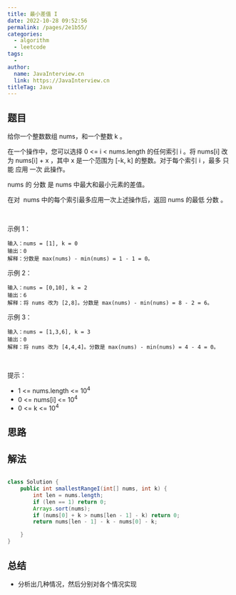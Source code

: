```yaml
---
title: 最小差值 I
date: 2022-10-28 09:52:56
permalink: /pages/2e1b55/
categories:
  - algorithm
  - leetcode
tags:
  - 
author: 
  name: JavaInterview.cn
  link: https://JavaInterview.cn
titleTag: Java
---
```



## 题目

给你一个整数数组 nums，和一个整数 k 。

在一个操作中，您可以选择 0 <= i < nums.length 的任何索引 i 。将 nums[i] 改为 nums[i] + x ，其中 x 是一个范围为 [-k, k] 的整数。对于每个索引 i ，最多 只能 应用 一次 此操作。

nums 的 分数 是 nums 中最大和最小元素的差值。 

在对  nums 中的每个索引最多应用一次上述操作后，返回 nums 的最低 分数 。

 

示例 1：

    输入：nums = [1], k = 0
    输出：0
    解释：分数是 max(nums) - min(nums) = 1 - 1 = 0。
示例 2：

    输入：nums = [0,10], k = 2
    输出：6
    解释：将 nums 改为 [2,8]。分数是 max(nums) - min(nums) = 8 - 2 = 6。
示例 3：

    输入：nums = [1,3,6], k = 3
    输出：0
    解释：将 nums 改为 [4,4,4]。分数是 max(nums) - min(nums) = 4 - 4 = 0。
 

提示：

- 1 <= nums.length <= 10<sup>4</sup>
- 0 <= nums[i] <= 10<sup>4</sup>
- 0 <= k <= 10<sup>4</sup>

## 思路



## 解法
```java

class Solution {
    public int smallestRangeI(int[] nums, int k) {
        int len = nums.length;
        if (len == 1) return 0;
        Arrays.sort(nums);
        if (nums[0] + k > nums[len - 1] - k) return 0;
        return nums[len - 1] - k - nums[0] - k;

    }
}
```

## 总结

- 分析出几种情况，然后分别对各个情况实现 
